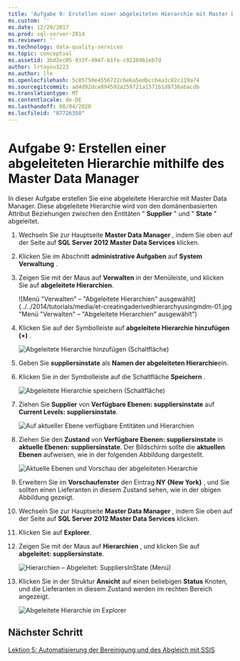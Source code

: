 ```yaml
---
title: 'Aufgabe 9: Erstellen einer abgeleiteten Hierarchie mit Master Data Manager | Microsoft-Dokumentation'
ms.custom: ''
ms.date: 12/29/2017
ms.prod: sql-server-2014
ms.reviewer: ''
ms.technology: data-quality-services
ms.topic: conceptual
ms.assetid: 3bd2ec05-933f-4947-b1fe-c9226961eb7d
author: lrtoyou1223
ms.author: lle
ms.openlocfilehash: 5c85750e4556722c6e6a5edbccb4a3c82c119a74
ms.sourcegitcommit: ad4d92dce894592a259721a1571b1d8736abacdb
ms.translationtype: MT
ms.contentlocale: de-DE
ms.lasthandoff: 08/04/2020
ms.locfileid: "87726358"
---
```

# <a name="task-9-creating-a-derived-hierarchy-using-master-data-manager"></a>Aufgabe 9: Erstellen einer abgeleiteten Hierarchie mithilfe des Master Data Manager
  In dieser Aufgabe erstellen Sie eine abgeleitete Hierarchie mit Master Data Manager. Diese abgeleitete Hierarchie wird von den domänenbasierten Attribut Beziehungen zwischen den Entitäten " **Supplier** " und " **State** " abgeleitet.  
  
1.  Wechseln Sie zur Hauptseite **Master Data Manager** , indem Sie oben auf der Seite auf **SQL Server 2012 Master Data Services** klicken.  
  
2.  Klicken Sie im Abschnitt **administrative Aufgaben** auf **System Verwaltung** .  
  
3.  Zeigen Sie mit der Maus auf **Verwalten** in der Menüleiste, und klicken Sie auf **abgeleitete Hierarchien**.  
  
     ![Menü "Verwalten" – "Abgeleitete Hierarchien" ausgewählt](../../2014/tutorials/media/et-creatingaderivedhierarchyusingmdm-01.jpg "Menü "Verwalten" – "Abgeleitete Hierarchien" ausgewählt")  
  
4.  Klicken Sie auf der Symbolleiste auf **abgeleitete Hierarchie hinzufügen (+)** .  
  
     ![Abgeleitete Hierarchie hinzufügen (Schaltfläche)](../../2014/tutorials/media/et-creatingaderivedhierarchyusingmdm-02.jpg "Abgeleitete Hierarchie hinzufügen (Schaltfläche)")  
  
5.  Geben Sie **suppliersinstate** als **Namen der abgeleiteten Hierarchie**ein.  
  
6.  Klicken Sie in der Symbolleiste auf die Schaltfläche **Speichern** .  
  
     ![Abgeleitete Hierarchie speichern (Schaltfläche)](../../2014/tutorials/media/et-creatingaderivedhierarchyusingmdm-03.jpg "Abgeleitete Hierarchie speichern (Schaltfläche)")  
  
7.  Ziehen Sie **Supplier** von **Verfügbare Ebenen: suppliersinstate** auf **Current Levels: suppliersinstate**.  
  
     ![Auf aktueller Ebene verfügbare Entitäten und Hierarchien](../../2014/tutorials/media/et-creatingaderivedhierarchyusingmdm-04.jpg "Auf aktueller Ebene verfügbare Entitäten und Hierarchien")  
  
8.  Ziehen Sie den **Zustand** von **Verfügbare Ebenen: suppliersinstate** in **aktuelle Ebenen: suppliersinstate**. Der Bildschirm sollte die **aktuellen Ebenen** aufweisen, wie in der folgenden Abbildung dargestellt.  
  
     ![Aktuelle Ebenen und Vorschau der abgeleiteten Hierarchie](../../2014/tutorials/media/et-creatingaderivedhierarchyusingmdm-05.jpg "Aktuelle Ebenen und Vorschau der abgeleiteten Hierarchie")  
  
9. Erweitern Sie im **Vorschaufenster** den Eintrag **NY {New York}** , und Sie sollten einen Lieferanten in diesem Zustand sehen, wie in der obigen Abbildung gezeigt.  
  
10. Wechseln Sie zur Hauptseite **Master Data Manager** , indem Sie oben auf der Seite auf **SQL Server 2012 Master Data Services** klicken.  
  
11. Klicken Sie auf **Explorer**.  
  
12. Zeigen Sie mit der Maus auf **Hierarchien** , und klicken Sie auf **abgeleitet: suppliersinstate**.  
  
     ![Hierarchien – Abgeleitet: SuppliersInState (Menü)](../../2014/tutorials/media/et-creatingaderivedhierarchyusingmdm-06.jpg "Hierarchien – Abgeleitet: SuppliersInState (Menü)")  
  
13. Klicken Sie in der Struktur **Ansicht** auf einen beliebigen **Status** Knoten, und die Lieferanten in diesem Zustand werden im rechten Bereich angezeigt.  
  
     ![Abgeleitete Hierarchie im Explorer](../../2014/tutorials/media/et-creatingaderivedhierarchyusingmdm-07.jpg "Abgeleitete Hierarchie im Explorer")  
  
## <a name="next-step"></a>Nächster Schritt  
 [Lektion 5: Automatisierung der Bereinigung und des Abgleich mit SSIS](../../2014/tutorials/lesson-5-automating-the-cleansing-and-matching-using-ssis.md)  
  
  
